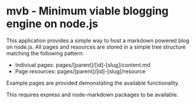 mvb - Minimum viable blogging engine on node.js
========

This application provides a simple way to host a markdown powered blog on node.js. All pages and resources are stored in a simple tree structure matching the following pattern:

* Indiviual pages: pages/[parent]/[id]-[slug]/content.md
* Page resources: pages/[parent]/[id]-[slug]/resource

Example pages are provided demonstating the available functionality.

This requires express and node-markdown packages to be available.